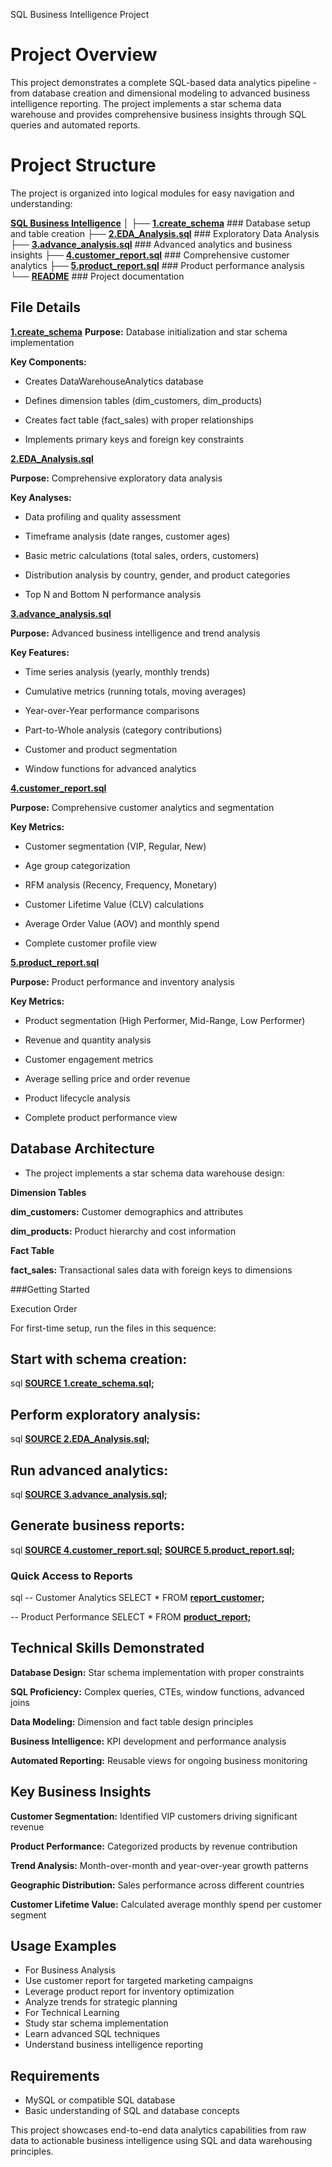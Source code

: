 SQL Business Intelligence Project
# Project Overview
This project demonstrates a complete SQL-based data analytics pipeline - from database creation and dimensional modeling to advanced business intelligence reporting. The project implements a star schema data warehouse and provides comprehensive business insights through SQL queries and automated reports.

# Project Structure
The project is organized into logical modules for easy navigation and understanding:

 **[SQL Business Intelligence](./sql-business-intelligence/)**
│
├── **[1.create_schema](./advance_analysis/create_schema.sql)**             ### Database setup and table creation
├── **[2.EDA_Analysis.sql](./advance_analysis/EDA_Analysis.sql)**           ### Exploratory Data Analysis
├── **[3.advance_analysis.sql](./advance_analysis/advance_analysis.sql)**   ### Advanced analytics and business insights
├── **[4.customer_report.sql](./advance_analysis/customer_report.sql)**     ### Comprehensive customer analytics
├── **[5.product_report.sql](./advance_analysis/product_report)**           ### Product performance analysis
└── **[README](./README.md)**                                               ### Project documentation

## File Details
**[1.create_schema](./advance_analysis/create_schema.sql)**
**Purpose:** Database initialization and star schema implementation

**Key Components:**

- Creates DataWarehouseAnalytics database

- Defines dimension tables (dim_customers, dim_products)

- Creates fact table (fact_sales) with proper relationships

- Implements primary keys and foreign key constraints

**[2.EDA_Analysis.sql](./advance_analysis/EDA_Analysis.sql)**

**Purpose:** Comprehensive exploratory data analysis

**Key Analyses:**

- Data profiling and quality assessment

- Timeframe analysis (date ranges, customer ages)

- Basic metric calculations (total sales, orders, customers)

- Distribution analysis by country, gender, and product categories

- Top N and Bottom N performance analysis

**[3.advance_analysis.sql](./advance_analysis/advance_analysis.sql)**

**Purpose:** Advanced business intelligence and trend analysis

**Key Features:**

- Time series analysis (yearly, monthly trends)

- Cumulative metrics (running totals, moving averages)

- Year-over-Year performance comparisons

- Part-to-Whole analysis (category contributions)

- Customer and product segmentation

- Window functions for advanced analytics

**[4.customer_report.sql](./advance_analysis/customer_report.sql)**

**Purpose:** Comprehensive customer analytics and segmentation

**Key Metrics:**

- Customer segmentation (VIP, Regular, New)

- Age group categorization

- RFM analysis (Recency, Frequency, Monetary)

- Customer Lifetime Value (CLV) calculations

- Average Order Value (AOV) and monthly spend

- Complete customer profile view

**[5.product_report.sql](./advance_analysis/product_report)**

**Purpose:** Product performance and inventory analysis

**Key Metrics:**

- Product segmentation (High Performer, Mid-Range, Low Performer)

- Revenue and quantity analysis

- Customer engagement metrics

- Average selling price and order revenue

- Product lifecycle analysis

- Complete product performance view

## Database Architecture
- The project implements a star schema data warehouse design:

**Dimension Tables**

**dim_customers:** Customer demographics and attributes

**dim_products:** Product hierarchy and cost information

**Fact Table**

**fact_sales:** Transactional sales data with foreign keys to dimensions

###Getting Started

Execution Order

For first-time setup, run the files in this sequence:

## Start with schema creation:

sql
 **[SOURCE 1.create_schema.sql;](./advance_analysis/create_schema.sql)**

## Perform exploratory analysis:

sql
 **[SOURCE 2.EDA_Analysis.sql;](./advance_analysis/EDA_Analysis.sql)**

## Run advanced analytics:

sql
 **[SOURCE 3.advance_analysis.sql;](./advance_analysis/advance_analysis.sql)**

## Generate business reports:

sql
 **[SOURCE 4.customer_report.sql;](./advance_analysis/customer_report.sql)**
 **[SOURCE 5.product_report.sql;](./advance_analysis/product_report)**

### Quick Access to Reports
sql
-- Customer Analytics
SELECT * FROM **[report_customer;](./advance_analysis/customer_report.sql)**

-- Product Performance
SELECT * FROM **[product_report;](./advance_analysis/product_report)**

## Technical Skills Demonstrated

**Database Design:** Star schema implementation with proper constraints

**SQL Proficiency:** Complex queries, CTEs, window functions, advanced joins

**Data Modeling:** Dimension and fact table design principles

**Business Intelligence:** KPI development and performance analysis

**Automated Reporting:** Reusable views for ongoing business monitoring

## Key Business Insights

**Customer Segmentation:** Identified VIP customers driving significant revenue

**Product Performance:** Categorized products by revenue contribution

**Trend Analysis:** Month-over-month and year-over-year growth patterns

**Geographic Distribution:** Sales performance across different countries

**Customer Lifetime Value:** Calculated average monthly spend per customer segment

## Usage Examples
- For Business Analysis
- Use customer report for targeted marketing campaigns
- Leverage product report for inventory optimization
- Analyze trends for strategic planning
- For Technical Learning
- Study star schema implementation
- Learn advanced SQL techniques
- Understand business intelligence reporting

## Requirements
- MySQL or compatible SQL database
- Basic understanding of SQL and database concepts

This project showcases end-to-end data analytics capabilities from raw data to actionable business intelligence using SQL and data warehousing principles.
